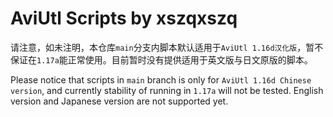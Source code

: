 # AviUtl Scripts by xszqxszq

请注意，如未注明，本仓库`main`分支内脚本默认适用于`AviUtl 1.16d汉化版`，暂不保证在`1.17a`能正常使用。目前暂时没有提供适用于英文版与日文原版的脚本。

Please notice that scripts in `main` branch is only for `AviUtl 1.16d Chinese version`, and currently stability of running in `1.17a` will not be tested. English version and Japanese version are not supported yet.
